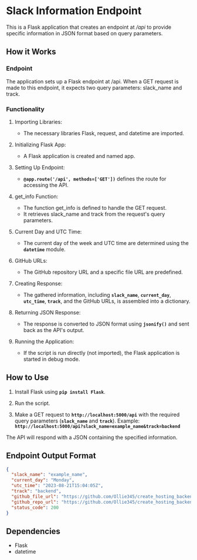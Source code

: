 # Slack Information Endpoint
This is a Flask application that creates an endpoint at */api* to provide specific information in JSON format based on query parameters.

## How it Works

### Endpoint
The application sets up a Flask endpoint at /api. When a GET request is made to this endpoint, it expects two query parameters: slack_name and track.

### Functionality
1. Importing Libraries:
    * The necessary libraries Flask, request, and datetime are imported.

2. Initializing Flask App:
    * A Flask application is created and named app.

3. Setting Up Endpoint:
    * **`@app.route('/api', methods=['GET'])`** defines the route for accessing the API.

4. get_info Function:
    * The function get_info is defined to handle the GET request.
    * It retrieves slack_name and track from the request's query parameters.

5. Current Day and UTC Time:
    * The current day of the week and UTC time are determined using the **`datetime`** module.

6. GitHub URLs:
    * The GitHub repository URL and a specific file URL are predefined.

7. Creating Response:
    * The gathered information, including **`slack_name`**, **`current_day`**, **`utc_time`**, **`track`**, and the GitHub URLs, is assembled into a dictionary.

8. Returning JSON Response:
    * The response is converted to JSON format using **`jsonify()`** and sent back as the API's output.

9. Running the Application:
    * If the script is run directly (not imported), the Flask application is started in debug mode.

## How to Use
1. Install Flask using **`pip install Flask`**.

2. Run the script.

3. Make a GET request to **`http://localhost:5000/api`** with the required query parameters (**`slack_name`** and **`track`**).
  Example: **`http://localhost:5000/api?slack_name=example_name&track=backend`**

The API will respond with a JSON containing the specified information.

## Endpoint Output Format
```json
{
  "slack_name": "example_name",
  "current_day": "Monday",
  "utc_time": "2023-08-21T15:04:05Z",
  "track": "backend",
  "github_file_url": "https://github.com/Ollie345/create_hosting_backend/blob/main/app.py",
  "github_repo_url": "https://github.com/Ollie345/create_hosting_backend",
  "status_code": 200
}
```
## Dependencies
* Flask
* datetime
